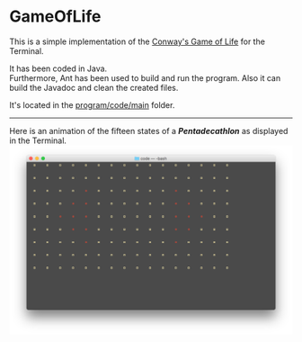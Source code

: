 # GameOfLife
This is a simple implementation of the [Conway's Game of Life](https://en.wikipedia.org/wiki/Conway%27s_Game_of_Life) for the Terminal.

It has been coded in Java.  
Furthermore, Ant has been used to build and run the program. Also it can build the Javadoc and clean the created files.  

It's located in the [program/code/main](program/code/main) folder.

---
Here is an animation of the fifteen states of a **_Pentadecathlon_** as displayed in the Terminal.
![Pentadecathlon](previews/preview.png "Pentadecathlon")
